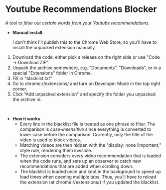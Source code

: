 # Youtube Recommendations Blocker
_A tool to filter out certain words from your Youtube recommendations._

 * **Manual install**
 
   I don't think I'll publish this to the Chrome Web Store, so you'll have to install the unpacked extension manually.
     
 1. Download the code, either pick a release on the right side or use "Code -> Download ZIP".
 2. Unpack the archive somewhere, e.g. "Documents", "Downloads", or in a special "Extensions" folder in Chrome.
 3. Fill in "blacklist.txt"
 4. Go to chrome://extensions/ and turn on Developer Mode in the top right corner.
 5. Click "Add unpacked extension" and specify the folder you unpacked the archive in.
 
 &nbsp;
 
 * **How it works**
   * Every line in the blacklist file is treated as one phrase to filter. The comparison is _case-insensitive_ since everything is converted to lower case before the comparison. Currently, only the title of the video is used to block videos.
   * Matching videos are then hidden with the "display: none !important;" style rule, rendering them invisible.
   * The extension considers every video recommendation that is loaded when the code runs, and sets up an observer to catch new recommendations that are added when scrolling down.
   * The blacklist is loaded once and kept in the background to speed up load times when opening multiple tabs. Thus, you'll have to reload the extension (at chrome://extensions/) if you updated the blacklist.

